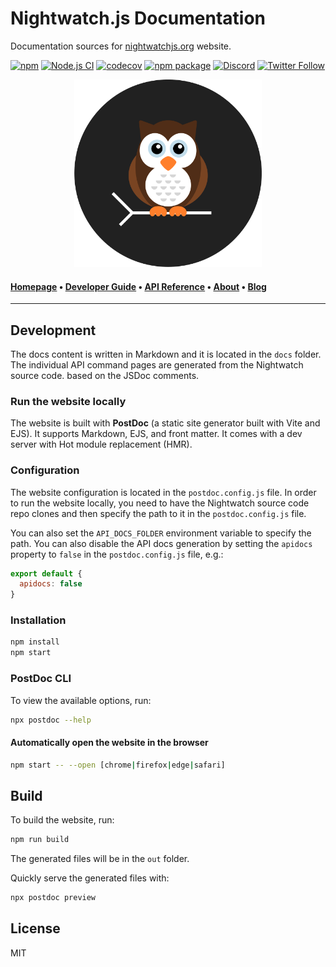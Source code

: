 # Nightwatch.js Documentation

Documentation sources for [nightwatchjs.org](http://nightwatchjs.org) website.

[![npm](https://img.shields.io/npm/v/nightwatch.svg)](https://www.npmjs.com/package/nightwatch)
[![Node.js CI](https://github.com/nightwatchjs/nightwatch/actions/workflows/build-node.yaml/badge.svg?branch=main)](https://github.com/nightwatchjs/nightwatch/actions/workflows/build-node.yaml)
[![codecov](https://codecov.io/gh/nightwatchjs/nightwatch/branch/main/graph/badge.svg?token=MSObyfECEh)](https://codecov.io/gh/nightwatchjs/nightwatch)
[![npm package](https://img.shields.io/npm/dm/nightwatch.svg)](https://www.npmjs.com/package/nightwatch)
[![Discord][discord-badge]][discord]
[![Twitter Follow](https://img.shields.io/twitter/follow/nightwatchjs.svg?style=social)](https://twitter.com/nightwatchjs)

<p align="center">
  <img alt="Nightwatch.js Logo" src="https://raw.githubusercontent.com/nightwatchjs/nightwatch/main/.github/assets/nightwatch-logo.png" width=300 />
</p>

#### [Homepage](https://nightwatchjs.org) &bullet; [Developer Guide](https://nightwatchjs.org/guide) &bullet; [API Reference](https://nightwatchjs.org/api) &bullet; [About](https://nightwatchjs.org/about) &bullet; [Blog](https://nightwatchjs.org/blog)

***

## Development

The docs content is written in Markdown and it is located in the `docs` folder. The individual API command pages are generated from the Nightwatch source code. based on the JSDoc comments.  

### Run the website locally

The website is built with **PostDoc** (a static site generator built with Vite and EJS). It supports Markdown, EJS, and front matter. 
It comes with a dev server with Hot module replacement (HMR).

### Configuration

The website configuration is located in the `postdoc.config.js` file. In order to run the website locally, you need to have the Nightwatch source code repo clones and then specify the path to it in the `postdoc.config.js` file.

You can also set the `API_DOCS_FOLDER` environment variable to specify the path. You can also disable the API docs generation by setting the `apidocs` property to `false` in the `postdoc.config.js` file, e.g.:

```js
export default {
  apidocs: false
}
```

### Installation

```bash
npm install
npm start
```

### PostDoc CLI

To view the available options, run:

```bash
npx postdoc --help
```

#### Automatically open the website in the browser

```bash
npm start -- --open [chrome|firefox|edge|safari]
```

## Build

To build the website, run:

```bash
npm run build
```

The generated files will be in the `out` folder. 

Quickly serve the generated files with:

```bash
npx postdoc preview
```

## License
MIT

[discord-badge]: https://img.shields.io/discord/618399631038218240.svg?color=7389D8&labelColor=6A7EC2&logo=discord&logoColor=ffffff&style=flat-square
[discord]: https://discord.gg/SN8Da2X
